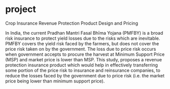 # project
Crop Insurance Revenue Protection Product Design and Pricing

In India, the current Pradhan Mantri Fasal Bhīma Yojana (PMFBY) is a broad risk insurance to protect yield losses due to the risks which are inevitable. PMFBY covers the yield risk faced by the farmers, but does not cover the price risk taken on by the government. The loss due to price risk occurs when government accepts to procure the harvest at Minimum Support Price (MSP) and market price is lower than MSP. This study, proposes a revenue protection insurance product which would help in effectively transferring some portion of the price risk to insurance and reinsurance companies, to reduce the losses faced by the government due to price risk (i.e. the market price being lower than minimum support price). 
